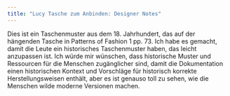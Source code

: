 ```yaml
---
title: "Lucy Tasche zum Anbinden: Designer Notes"
---
```


Dies ist ein Taschenmuster aus dem 18. Jahrhundert, das auf der hängenden Tasche in Patterns of Fashion 1 pp. 73. Ich habe es gemacht, damit die Leute ein historisches Taschenmuster haben, das leicht anzupassen ist. Ich würde mir wünschen, dass historische Muster und Ressourcen für die Menschen zugänglicher sind, damit die Dokumentation einen historischen Kontext und Vorschläge für historisch korrekte Herstellungsweisen enthält, aber es ist genauso toll zu sehen, wie die Menschen wilde moderne Versionen machen. 
